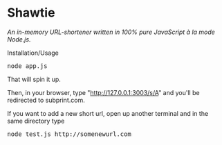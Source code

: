Shawtie
===================

_An in-memory URL-shortener written in 100% pure JavaScript à la mode Node.js._

Installation/Usage
<pre>
node app.js    
</pre>

That will spin it up.

Then, in your browser, type "http://127.0.0.1:3003/s/A" and you'll be redirected to subprint.com.

If you want to add a new short url, open up another terminal and in the same directory type

<pre>
node test.js http://somenewurl.com
</pre>


